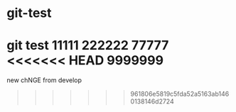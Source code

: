 git-test
========

git test
11111
222222
77777
<<<<<<< HEAD
9999999
=======
new chNGE from develop
>>>>>>> 961806e5819c5fda52a5163ab1460138146d2724
